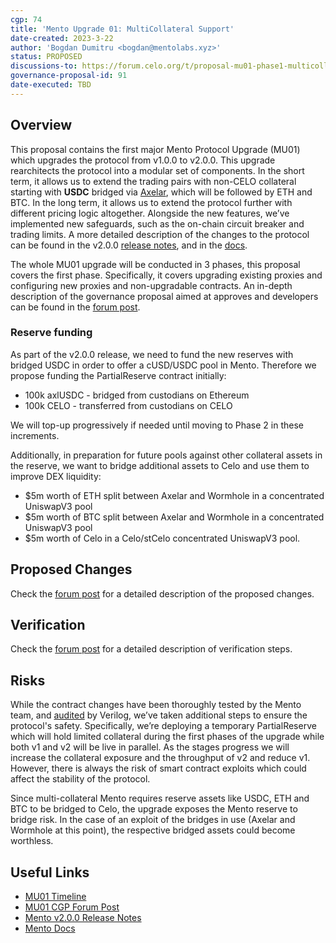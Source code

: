 ```yaml
---
cgp: 74
title: 'Mento Upgrade 01: MultiCollateral Support'
date-created: 2023-3-22
author: 'Bogdan Dumitru <bogdan@mentolabs.xyz>'
status: PROPOSED
discussions-to: https://forum.celo.org/t/proposal-mu01-phase1-multicollateral-mento/5245
governance-proposal-id: 91
date-executed: TBD
---
```

<!-- Please view another completed proposal for reference on filling the above section. It is important the type is correct eg Number, String -->


## Overview

This proposal contains the first major Mento Protocol Upgrade (MU01) which upgrades the protocol from v1.0.0 to v2.0.0. This upgrade rearchitects the protocol into a modular set of components. In the short term, it allows us to extend the trading pairs with non-CELO collateral starting with **USDC** bridged via [Axelar](https://axelar.network/), which will be followed by ETH and BTC. In the long term, it allows us to extend the protocol further with different pricing logic altogether. Alongside the new features, we’ve implemented new safeguards, such as the on-chain circuit breaker and trading limits. A more detailed description of the changes to the protocol can be found in the v2.0.0 [release notes](https://github.com/mento-protocol/mento-core/releases/tag/v2.0.0), and in the [docs](https://docs.mento.org).

The whole MU01 upgrade will be conducted in 3 phases, this proposal covers the first phase. Specifically, it covers upgrading existing proxies and configuring new proxies and non-upgradable contracts. An in-depth description of the governance proposal aimed at approves and developers can be found in the [forum post](https://forum.celo.org/t/proposal-mu01-phase1-multicollateral-mento/5245).

### Reserve funding

As part of the v2.0.0 release, we need to fund the new reserves with bridged USDC in order to offer a cUSD/USDC pool in Mento. Therefore we propose funding the PartialReserve contract initially:

- 100k axlUSDC - bridged from custodians on Ethereum
- 100k CELO - transferred from custodians on CELO

We will top-up progressively if needed until moving to Phase 2 in these increments.

Additionally, in preparation for future pools against other collateral assets in the reserve, we want to bridge additional assets to Celo and use them to improve DEX liquidity:

- $5m worth of ETH split between Axelar and Wormhole in a concentrated UniswapV3 pool
- $5m worth of BTC split between Axelar and Wormhole in a concentrated UniswapV3 pool
- $5m worth of Celo in a Celo/stCelo concentrated UniswapV3 pool.

## Proposed Changes

Check the [forum post](https://forum.celo.org/t/proposal-mu01-phase1-multicollateral-mento/5245) for a detailed description of the proposed changes.

## Verification

Check the [forum post](https://forum.celo.org/t/proposal-mu01-phase1-multicollateral-mento/5245) for a detailed description of verification steps.

## Risks

While the contract changes have been thoroughly tested by the Mento team, and [audited](https://www.verilog.solutions/audits/mento/) by Verilog, we’ve taken additional steps to ensure the protocol's safety. Specifically, we’re deploying a temporary PartialReserve which will hold limited collateral during the first phases of the upgrade while both v1 and v2 will be live in parallel. As the stages progress we will increase the collateral exposure and the throughput of v2 and reduce v1. However, there is always the risk of smart contract exploits which could affect the stability of the protocol.

Since multi-collateral Mento requires reserve assets like USDC, ETH and BTC to be bridged to Celo, the upgrade exposes the Mento reserve to bridge risk. In the case of an exploit of the bridges in use (Axelar and Wormhole at this point), the respective bridged assets could become worthless.
## Useful Links

* [MU01 Timeline](https://forum.celo.org/t/mento-upgrade-1-deployment-timeline/5219/4)
* [MU01 CGP Forum Post](https://forum.celo.org/t/proposal-mu01-phase1-multicollateral-mento/5245)
* [Mento v2.0.0 Release Notes](https://github.com/mento-protocol/mento-core/releases/tag/v2.0.0)
* [Mento Docs](https://docs.mento.org)
